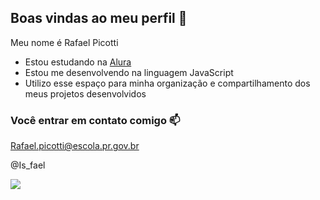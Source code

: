 ## Boas vindas ao meu perfil 💙

Meu nome é Rafael Picotti

- Estou estudando na [Alura](https://www.alura.com.br)
- Estou me desenvolvendo na linguagem JavaScript
- Utilizo esse espaço para minha organização e compartilhamento dos meus projetos desenvolvidos

### Você entrar em contato comigo 📫

Rafael.picotti@escola.pr.gov.br 

@Is_fael

![](https://media1.tenor.com/m/UBH80mkrqMgAAAAC/aghata-nunes-afonsinha.gif)

